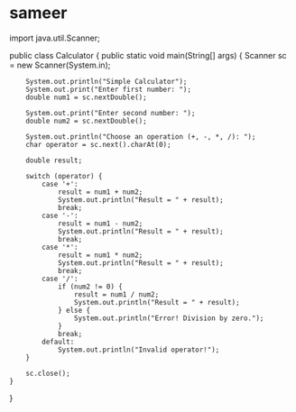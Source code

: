 # sameer
import java.util.Scanner;

public class Calculator {
    public static void main(String[] args) {
        Scanner sc = new Scanner(System.in);

        System.out.println("Simple Calculator");
        System.out.print("Enter first number: ");
        double num1 = sc.nextDouble();

        System.out.print("Enter second number: ");
        double num2 = sc.nextDouble();

        System.out.println("Choose an operation (+, -, *, /): ");
        char operator = sc.next().charAt(0);

        double result;

        switch (operator) {
            case '+':
                result = num1 + num2;
                System.out.println("Result = " + result);
                break;
            case '-':
                result = num1 - num2;
                System.out.println("Result = " + result);
                break;
            case '*':
                result = num1 * num2;
                System.out.println("Result = " + result);
                break;
            case '/':
                if (num2 != 0) {
                    result = num1 / num2;
                    System.out.println("Result = " + result);
                } else {
                    System.out.println("Error! Division by zero.");
                }
                break;
            default:
                System.out.println("Invalid operator!");
        }

        sc.close();
    }
}
